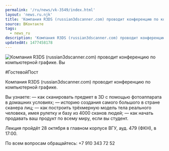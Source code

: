 ```yaml
---
permalink: '/ru/news/vk-3549/index.html'
layout: 'news.ru.njk'
title: 'Компания R3DS (russian3dscanner.com) проводит конференцию по компьютерной графике.'
source: ВКонтакте
tags:
  - news_ru
description: 'Компания R3DS (russian3dscanner.com) проводит конференцию по компьютерной графике.'
updatedAt: 1477458178
---
```

![Компания R3DS (russian3dscanner.com) проводит конференцию по компьютерной графике. Вы](https://sun9-48.userapi.com/impf/c636829/v636829484/354f1/XB9Lk-q5Ze0.jpg?size=1196x806&quality=96&proxy=1&sign=925586996cc953c82ab818239d04417c&c_uniq_tag=rg43z0ozpNqC8V-GxUxLkGZZAkumM70sPicL7A_3HsY&type=album)

#ГостевойПост

Компания R3DS (russian3dscanner.com) проводит конференцию по компьютерной графике.

Вы узнаете:
— как сканировать предмет в 3D с помощью фотоаппарата в домашних условиях;
— историю создания самого большого в стране сканера лиц;
— как построить трёхмерную модель тела реального человека, имея рулетку и базу из 4000 сканов людей;
— как начать продавать ваш продукт по всему миру, если вы студент.

Лекция пройдёт 28 октября в главном корпусе ВГУ, ауд. 479 (ФКН), в 17:00.

По всем вопросам обращайтесь: +7 910 343 72 52
